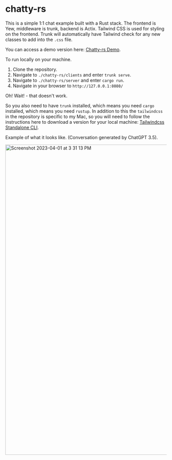 # chatty-rs

This is a simple 1:1 chat example built with a Rust stack. The frontend is Yew, middleware is trunk, backend is Actix. Tailwind CSS is used for styling on the frontend. Trunk will automatically have Tailwind check for any new classes to add into the `.css` file.

You can access a demo version here: [Chatty-rs Demo](http://chatty.19ninety2.com).

To run locally on your machine.

1. Clone the repository.
2. Navigate to `./chatty-rs/clients` and enter `trunk serve`.
3. Navigate to `./chatty-rs/server` and enter `cargo run`.
4. Navigate in your browser to `http://127.0.0.1:8080/`

Oh! Wait! - that doesn't work.

So you also need to have `trunk` installed, which means you need `cargo` installed, which means you need `rustup`. In addition to this the `tailwindcss` in the repository is specific to my Mac, so you will need to follow the instructions here to download a version for your local machine: [Tailwindcss Standalone CLI](https://tailwindcss.com/blog/standalone-cli).

Example of what it looks like. 
(Conversation generated by ChatGPT 3.5).

<img width="967" alt="Screenshot 2023-04-01 at 3 31 13 PM" src="https://user-images.githubusercontent.com/16275325/229318034-90c657f1-740b-4251-bf90-014c1d9c996e.png">
